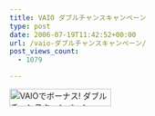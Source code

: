```yaml
---
title: VAIO ダブルチャンスキャンペーン
type: post
date: 2006-07-19T11:42:52+00:00
url: /vaio-ダブルチャンスキャンペーン/
post_views_count:
  - 1079

---
```

<A href="https://cgi.sonydrive.jp/form/enquete/vaio_0025/vaio_campaign.php?id=0397758F8990C1B4C" target="_blank"><IMG src="https://i1.wp.com/www.vaio.sony.co.jp/Misc/Bloggers/banner.gif?resize=178%2C31" width="178" height="31" border="0" alt="VAIOでボーナス! ダブルチャンスキャンペーン" data-recalc-dims="1" /></A>